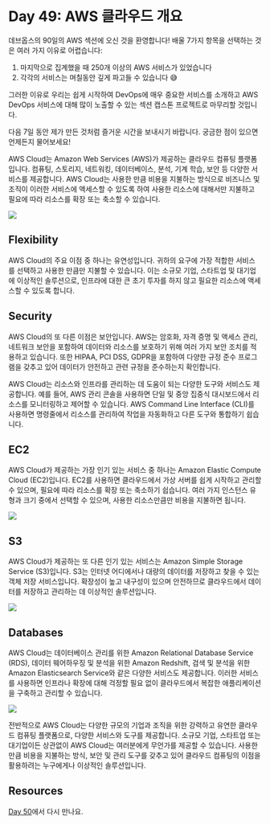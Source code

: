 # Day 49: AWS 클라우드 개요

데브옵스의 90일의 AWS 섹션에 오신 것을 환영합니다! 배울 7가지 항목을 선택하는 것은 여러 가지 이유로 어렵습니다:

1. 마지막으로 집계했을 때 250개 이상의 AWS 서비스가 있었습니다
2. 각각의 서비스는 며칠동안 깊게 파고들 수 있습니다 😅

그러한 이유로 우리는 쉽게 시작하여 DevOps에 매우 중요한 서비스를 소개하고 AWS DevOps 서비스에 대해 많이 노출할 수 있는 섹션 캡스톤 프로젝트로 마무리할 것입니다.

다음 7일 동안 제가 만든 것처럼 즐거운 시간을 보내시기 바랍니다. 궁금한 점이 있으면 언제든지 물어보세요!

AWS Cloud는 Amazon Web Services (AWS)가 제공하는 클라우드 컴퓨팅 플랫폼입니다. 컴퓨팅, 스토리지, 네트워킹, 데이터베이스, 분석, 기계 학습, 보안 등 다양한 서비스를 제공합니다. AWS Cloud는 사용한 만큼 비용을 지불하는 방식으로 비즈니스 및 조직이 이러한 서비스에 액세스할 수 있도록 하여 사용한 리소스에 대해서만 지불하고 필요에 따라 리소스를 확장 또는 축소할 수 있습니다.

![](../../images/day49-1.png)

## Flexibility

AWS Cloud의 주요 이점 중 하나는 유연성입니다. 귀하의 요구에 가장 적합한 서비스를 선택하고 사용한 만큼만 지불할 수 있습니다. 이는 소규모 기업, 스타트업 및 대기업에 이상적인 솔루션으로, 인프라에 대한 큰 초기 투자를 하지 않고 필요한 리소스에 액세스할 수 있도록 합니다.

## Security

AWS Cloud의 또 다른 이점은 보안입니다. AWS는 암호화, 자격 증명 및 액세스 관리, 네트워크 보안을 포함하여 데이터와 리소스를 보호하기 위해 여러 가지 보안 조치를 적용하고 있습니다. 또한 HIPAA, PCI DSS, GDPR을 포함하여 다양한 규정 준수 프로그램을 갖추고 있어 데이터가 안전하고 관련 규정을 준수하는지 확인합니다.

AWS Cloud는 리소스와 인프라를 관리하는 데 도움이 되는 다양한 도구와 서비스도 제공합니다. 예를 들어, AWS 관리 콘솔을 사용하면 단일 및 중앙 집중식 대시보드에서 리소스를 모니터링하고 제어할 수 있습니다. AWS Command Line Interface (CLI)를 사용하면 명령줄에서 리소스를 관리하여 작업을 자동화하고 다른 도구와 통합하기 쉽습니다.

## EC2

AWS Cloud가 제공하는 가장 인기 있는 서비스 중 하나는 Amazon Elastic Compute Cloud (EC2)입니다. EC2를 사용하면 클라우드에서 가상 서버를 쉽게 시작하고 관리할 수 있으며, 필요에 따라 리소스를 확장 또는 축소하기 쉽습니다. 여러 가지 인스턴스 유형과 크기 중에서 선택할 수 있으며, 사용한 리소스만큼만 비용을 지불하면 됩니다.

![](../../images/day49-2.png)

## S3

AWS Cloud가 제공하는 또 다른 인기 있는 서비스는 Amazon Simple Storage Service (S3)입니다. S3는 인터넷 어디에서나 대량의 데이터를 저장하고 찾을 수 있는 객체 저장 서비스입니다. 확장성이 높고 내구성이 있으며 안전하므로 클라우드에서 데이터를 저장하고 관리하는 데 이상적인 솔루션입니다.

![](../../images/day49-3.png)

## Databases

AWS Cloud는 데이터베이스 관리를 위한 Amazon Relational Database Service (RDS), 데이터 웨어하우징 및 분석을 위한 Amazon Redshift, 검색 및 분석을 위한 Amazon Elasticsearch Service와 같은 다양한 서비스도 제공합니다. 이러한 서비스를 사용하면 인프라나 확장에 대해 걱정할 필요 없이 클라우드에서 복잡한 애플리케이션을 구축하고 관리할 수 있습니다.

![](../../images/day49-4.png)

전반적으로 AWS Cloud는 다양한 규모의 기업과 조직을 위한 강력하고 유연한 클라우드 컴퓨팅 플랫폼으로, 다양한 서비스와 도구를 제공합니다. 소규모 기업, 스타트업 또는 대기업이든 상관없이 AWS Cloud는 여러분에게 무언가를 제공할 수 있습니다. 사용한 만큼 비용을 지불하는 방식, 보안 및 관리 도구를 갖추고 있어 클라우드 컴퓨팅의 이점을 활용하려는 누구에게나 이상적인 솔루션입니다.

## Resources

[Day 50](day50.md)에서 다시 만나요.
